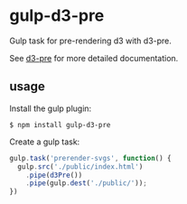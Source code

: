 # gulp-d3-pre
Gulp task for pre-rendering d3 with d3-pre.

See [d3-pre](https://github.com/fivethirtyeight/d3-pre) for more detailed documentation.


## usage

Install the gulp plugin:
```
$ npm install gulp-d3-pre
```

Create a gulp task:

```js
gulp.task('prerender-svgs', function() {
  gulp.src('./public/index.html')
    .pipe(d3Pre())
    .pipe(gulp.dest('./public/'));
})
```
